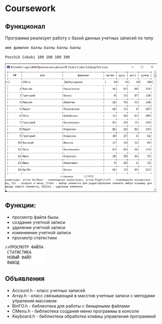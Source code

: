 # Coursework
## Функционал
Программа реалезует работу с базой данных учетных записей по типу

``
имя фамилия баллы баллы баллы баллы
``

``
Ponchik Cobaki 100 100 100 300
``

![Image of table](table.png)

## Функции:
- просмотр файла бызы
- создание учетной записи
- удаление учетной записи
- измениение учетной записи
- просмотр статистики

![Image of menu](menu.png)


## Объявления
* Account.h - класс учетных записей
* Array.h - класс связывающий в масстив учетные записи с методами упраления массивом
* BinFO.h - библеотека для работы с бинырными файлами
* CMenu.h - библиотека создания меню программы в консоле
* Keyboard.h - библиотека обработки клавиш управления программой

